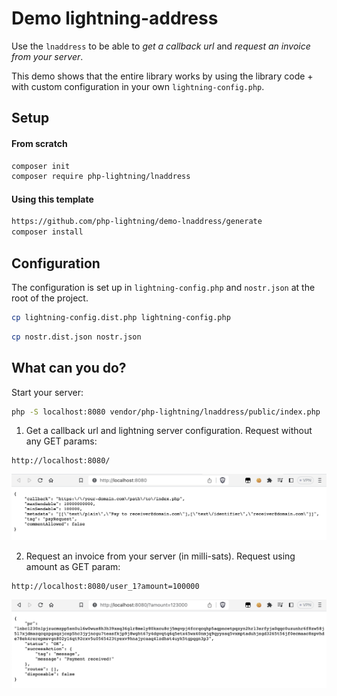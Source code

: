 #  Demo lightning-address


Use the `lnaddress` to be able to *get a callback url* and *request an invoice from your server*.

This demo shows that the entire library works by using the library code + with custom configuration in your own `lightning-config.php`.

## Setup

#### From scratch

```bash
composer init
composer require php-lightning/lnaddress
```

#### Using this template

```bash
https://github.com/php-lightning/demo-lnaddress/generate
composer install
```

## Configuration

The configuration is set up in `lightning-config.php` and `nostr.json` at the root of the project.
```bash
cp lightning-config.dist.php lightning-config.php
```
```bash
cp nostr.dist.json nostr.json
```

## What can you do?

Start your server:

```bash
php -S localhost:8080 vendor/php-lightning/lnaddress/public/index.php
```

1) Get a callback url and lightning server configuration. Request without any GET params:
```http request
http://localhost:8080/  
```
<img src="images/callback-url.png" alt="Get a callback url command example">

2) Request an invoice from your server (in milli-sats). Request using amount as GET param:
```http request
http://localhost:8080/user_1?amount=100000  
```
<img src="images/index.png" alt="Request an invoice from your server example">
